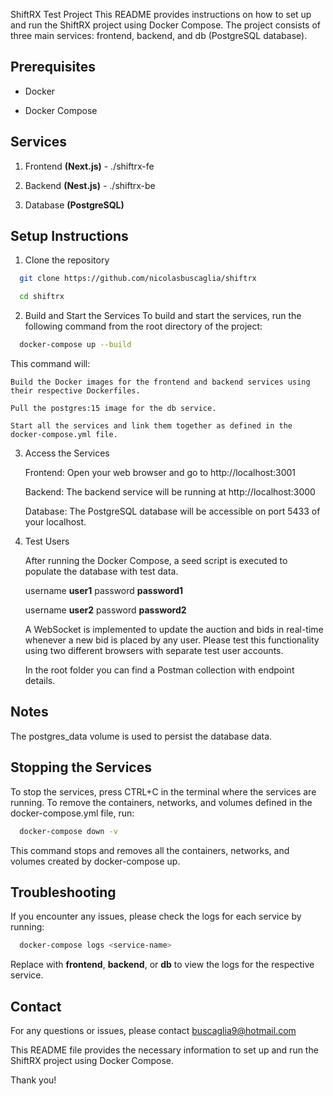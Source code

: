 ShiftRX Test Project
This README provides instructions on how to set up and run the ShiftRX project using Docker Compose. The project consists of three main services: frontend, backend, and db (PostgreSQL database).

## Prerequisites

- Docker

- Docker Compose

## Services

1. Frontend **(Next.js)** - ./shiftrx-fe

2. Backend **(Nest.js)** - ./shiftrx-be

3. Database **(PostgreSQL)**

## Setup Instructions

1. Clone the repository

```bash
  git clone https://github.com/nicolasbuscaglia/shiftrx

  cd shiftrx
```

2. Build and Start the Services
   To build and start the services, run the following command from the root directory of the project:

```bash
  docker-compose up --build
```

This command will:

    Build the Docker images for the frontend and backend services using their respective Dockerfiles.

    Pull the postgres:15 image for the db service.

    Start all the services and link them together as defined in the docker-compose.yml file.

3. Access the Services

   Frontend: Open your web browser and go to http://localhost:3001

   Backend: The backend service will be running at http://localhost:3000

   Database: The PostgreSQL database will be accessible on port 5433 of your localhost.

4. Test Users

   After running the Docker Compose, a seed script is executed to populate the database with test data.

   username **user1** password **password1**

   username **user2** password **password2**

   A WebSocket is implemented to update the auction and bids in real-time whenever a new bid is placed by any user. Please test this functionality using two different browsers with separate test user accounts.

   In the root folder you can find a Postman collection with endpoint details.

## Notes

The postgres_data volume is used to persist the database data.

## Stopping the Services

To stop the services, press CTRL+C in the terminal where the services are running. To remove the containers, networks, and volumes defined in the docker-compose.yml file, run:

```bash
  docker-compose down -v
```

This command stops and removes all the containers, networks, and volumes created by docker-compose up.

## Troubleshooting

If you encounter any issues, please check the logs for each service by running:

```bash
  docker-compose logs <service-name>
```

Replace <service-name> with **frontend**, **backend**, or **db** to view the logs for the respective service.

## Contact

For any questions or issues, please contact buscaglia9@hotmail.com

This README file provides the necessary information to set up and run the ShiftRX project using Docker Compose.

Thank you!
